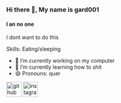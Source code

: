### Hi there 👋, My name is gard001
#### I an no one
I dont want to do this

Skills: Eating/sleeping

- 🔭 I’m currently working on my computer 
- 🌱 I’m currently learning how to shit 
- 😄 Pronouns: quer 


[<img src='https://cdn.jsdelivr.net/npm/simple-icons@3.0.1/icons/github.svg' alt='github' height='40'>](https://github.com/gard001)  [<img src='https://cdn.jsdelivr.net/npm/simple-icons@3.0.1/icons/instagram.svg' alt='instagram' height='40'>](https://www.instagram.com/devilman1993/)  


